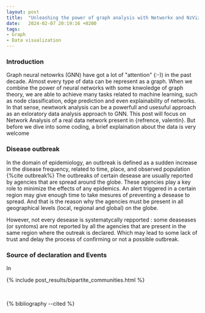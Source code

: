 ```yaml
---
layout: post
title:  "Unleashing the power of graph analysis with Networkx and NzViz"
date:   2024-02-07 20:19:16 +0200
tags:
- Graph
- Data visualization
---
```




### Introduction

Graph neural netowrks (GNN) have got a lot of "attention" (:-)) in the past decade. Almost every type of data can be represent as a graph. When we combine the power of neural networks with some knwoledge of graph theory, we are able to achieve many tasks related to machine learning, such as node classification, edge prediction and even explainability of networks. In that sense, newtwork analysis can be a powerfull and usesuful approach as an exloratory data analysis approach to GNN. This post will focus on Network Analysis of a real data network present in {refrence, valentin}. But before we dive into some coding, a brief explaination about the data is very welcome

### Disease outbreak

In the domain of epidemiology, an outbreak is defined as a sudden increase in the disease frequency, related to time, place, and observed population {%cite outbreak%}
The outbreaks of certain desease are usually reported by agencies that are spread around the globe. These agencies play a key role to minimize the effects of any epidemics. An alert triggered in a certain region may give enough time to take mesures of preventing a desease to spread. And that is the reason why the agencies must be present in all geographical levels (local, regional and global) on the globe.

However, not every desease is systematycally repported : some deaseases (or syntoms) are not reported by all the agencies that are present in the same region where the outreak is declared. Which may lead to some lack of trust and delay the process of confirming or not a possible outbreak.

### Source of declaration and Events

In


{% include post_results/bipartite_communities.html %}

<br />

{% bibliography --cited %}
